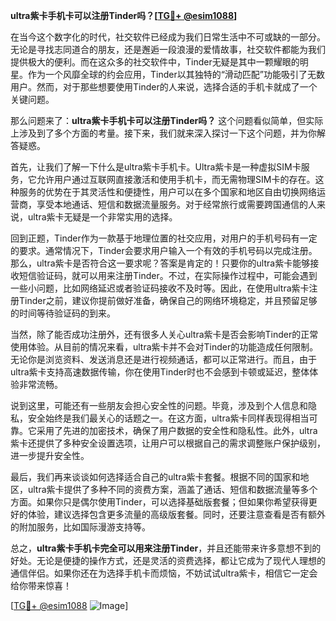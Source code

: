 **ultra紫卡手机卡可以注册Tinder吗？[[TG💪+ @esim1088](https://t.me/s/esim1088)]**

在当今这个数字化的时代，社交软件已经成为我们日常生活中不可或缺的一部分。无论是寻找志同道合的朋友，还是邂逅一段浪漫的爱情故事，社交软件都能为我们提供极大的便利。而在这众多的社交软件中，Tinder无疑是其中一颗耀眼的明星。作为一个风靡全球的约会应用，Tinder以其独特的“滑动匹配”功能吸引了无数用户。然而，对于那些想要使用Tinder的人来说，选择合适的手机卡就成了一个关键问题。

那么问题来了：**ultra紫卡手机卡可以注册Tinder吗？** 这个问题看似简单，但实际上涉及到了多个方面的考量。接下来，我们就来深入探讨一下这个问题，并为你解答疑惑。

首先，让我们了解一下什么是ultra紫卡手机卡。Ultra紫卡是一种虚拟SIM卡服务，它允许用户通过互联网直接激活和使用手机卡，而无需物理SIM卡的存在。这种服务的优势在于其灵活性和便捷性，用户可以在多个国家和地区自由切换网络运营商，享受本地通话、短信和数据流量服务。对于经常旅行或需要跨国通信的人来说，ultra紫卡无疑是一个非常实用的选择。

回到正题，Tinder作为一款基于地理位置的社交应用，对用户的手机号码有一定的要求。通常情况下，Tinder会要求用户输入一个有效的手机号码以完成注册。那么，ultra紫卡是否符合这一要求呢？答案是肯定的！只要你的ultra紫卡能够接收短信验证码，就可以用来注册Tinder。不过，在实际操作过程中，可能会遇到一些小问题，比如网络延迟或者验证码接收不及时等。因此，在使用ultra紫卡注册Tinder之前，建议你提前做好准备，确保自己的网络环境稳定，并且预留足够的时间等待验证码的到来。

当然，除了能否成功注册外，还有很多人关心ultra紫卡是否会影响Tinder的正常使用体验。从目前的情况来看，ultra紫卡并不会对Tinder的功能造成任何限制。无论你是浏览资料、发送消息还是进行视频通话，都可以正常进行。而且，由于ultra紫卡支持高速数据传输，你在使用Tinder时也不会感到卡顿或延迟，整体体验非常流畅。

说到这里，可能还有一些朋友会担心安全性的问题。毕竟，涉及到个人信息和隐私，安全始终是我们最关心的话题之一。在这方面，ultra紫卡同样表现得相当可靠。它采用了先进的加密技术，确保了用户数据的安全性和隐私性。此外，ultra紫卡还提供了多种安全设置选项，让用户可以根据自己的需求调整账户保护级别，进一步提升安全性。

最后，我们再来谈谈如何选择适合自己的ultra紫卡套餐。根据不同的国家和地区，ultra紫卡提供了多种不同的资费方案，涵盖了通话、短信和数据流量等多个方面。如果你只是偶尔使用Tinder，可以选择基础版套餐；但如果你希望获得更好的体验，建议选择包含更多流量的高级版套餐。同时，还要注意查看是否有额外的附加服务，比如国际漫游支持等。

总之，**ultra紫卡手机卡完全可以用来注册Tinder**，并且还能带来许多意想不到的好处。无论是便捷的操作方式，还是灵活的资费选择，都让它成为了现代人理想的通信伴侣。如果你还在为选择手机卡而烦恼，不妨试试ultra紫卡，相信它一定会给你带来惊喜！

[[TG💪+ @esim1088](https://t.me/s/esim1088) ![Image](https://i.postimg.cc/4NQfJmqS/Snipaste-2025-05-13-00-14-12.png)]
